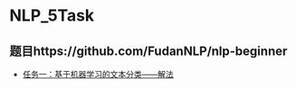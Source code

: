 # NLP_5Task

## 题目https://github.com/FudanNLP/nlp-beginner

+ [任务一：基于机器学习的文本分类——解法](https://github.com/cielzzz/NLP_5Task/tree/master/1_ML_Classification)

